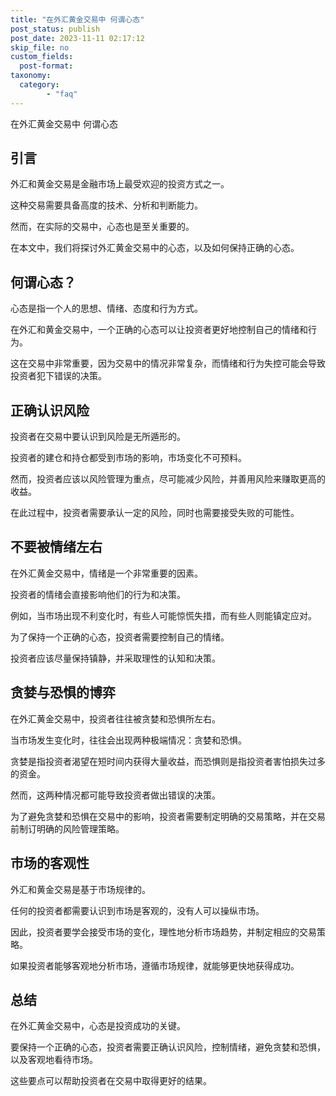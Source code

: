 ```yaml
---
title: "在外汇黄金交易中 何谓心态"
post_status: publish
post_date: 2023-11-11 02:17:12
skip_file: no
custom_fields: 
  post-format: 
taxonomy:
  category:
        - "faq"
---
```


在外汇黄金交易中 何谓心态

## 引言

外汇和黄金交易是金融市场上最受欢迎的投资方式之一。

这种交易需要具备高度的技术、分析和判断能力。

然而，在实际的交易中，心态也是至关重要的。

在本文中，我们将探讨外汇黄金交易中的心态，以及如何保持正确的心态。

## 何谓心态？

心态是指一个人的思想、情绪、态度和行为方式。

在外汇和黄金交易中，一个正确的心态可以让投资者更好地控制自己的情绪和行为。

这在交易中非常重要，因为交易中的情况非常复杂，而情绪和行为失控可能会导致投资者犯下错误的决策。

## 正确认识风险

投资者在交易中要认识到风险是无所遁形的。

投资者的建仓和持仓都受到市场的影响，市场变化不可预料。

然而，投资者应该以风险管理为重点，尽可能减少风险，并善用风险来赚取更高的收益。

在此过程中，投资者需要承认一定的风险，同时也需要接受失败的可能性。

## 不要被情绪左右

在外汇黄金交易中，情绪是一个非常重要的因素。

投资者的情绪会直接影响他们的行为和决策。

例如，当市场出现不利变化时，有些人可能惊慌失措，而有些人则能镇定应对。

为了保持一个正确的心态，投资者需要控制自己的情绪。

投资者应该尽量保持镇静，并采取理性的认知和决策。

## 贪婪与恐惧的博弈

在外汇黄金交易中，投资者往往被贪婪和恐惧所左右。

当市场发生变化时，往往会出现两种极端情况：贪婪和恐惧。

贪婪是指投资者渴望在短时间内获得大量收益，而恐惧则是指投资者害怕损失过多的资金。

然而，这两种情况都可能导致投资者做出错误的决策。

为了避免贪婪和恐惧在交易中的影响，投资者需要制定明确的交易策略，并在交易前制订明确的风险管理策略。

## 市场的客观性

外汇和黄金交易是基于市场规律的。

任何的投资者都需要认识到市场是客观的，没有人可以操纵市场。

因此，投资者要学会接受市场的变化，理性地分析市场趋势，并制定相应的交易策略。

如果投资者能够客观地分析市场，遵循市场规律，就能够更快地获得成功。

## 总结

在外汇黄金交易中，心态是投资成功的关键。

要保持一个正确的心态，投资者需要正确认识风险，控制情绪，避免贪婪和恐惧，以及客观地看待市场。

这些要点可以帮助投资者在交易中取得更好的结果。
